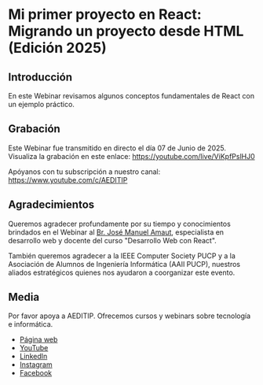 # Mi primer proyecto en React: Migrando un proyecto desde HTML (Edición 2025)

## Introducción
En este Webinar revisamos algunos conceptos fundamentales de React con un ejemplo práctico.

## Grabación
Este Webinar fue transmitido en directo el día 07 de Junio de 2025.
Visualiza la grabación en este enlace: https://youtube.com/live/ViKpfPslHJ0

Apóyanos con tu subscripción a nuestro canal: https://www.youtube.com/c/AEDITIP

## Agradecimientos
Queremos agradecer profundamente por su tiempo y conocimientos brindados en el Webinar al [Br. José Manuel Amaut](https://www.linkedin.com/in/jos%C3%A9-manuel-amaut-794549119), especialista en desarrollo web y docente del curso "Desarrollo Web con React".

También queremos agradecer a la IEEE Computer Society PUCP y a la Asociación de Alumnos de Ingeniería Informática (AAII PUCP), nuestros aliados estratégicos quienes nos ayudaron a coorganizar este evento.

## Media
Por favor apoya a AEDITIP. Ofrecemos cursos y webinars sobre tecnología e informática.
- [Página web](https://www.aeditip.com)
- [YouTube](https://www.youtube.com/c/AEDITIP)
- [LinkedIn](https://www.linkedin.com/company/AEDITIP/)
- [Instagram](https://www.instagram.com/aeditip)
- [Facebook](https://www.facebook.com/aeditip)
